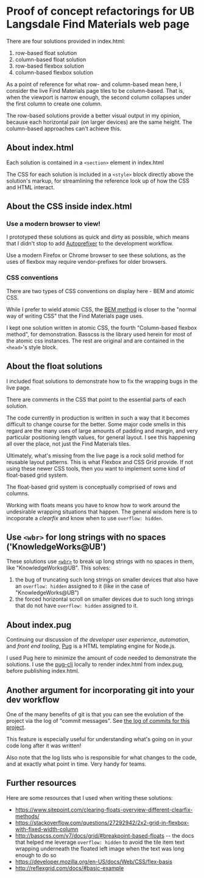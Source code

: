 # Proof of concept refactorings for UB Langsdale Find Materials web page

There are four solutions provided in index.html:

1.  row-based float solution
2.  column-based float solution
3.  row-based flexbox solution
4.  column-based flexbox solution

As a point of reference for what row- and column-based mean here, I consider the live Find Materials page tiles to be column-based. That is, when the viewport is narrow enough, the second column collapses under the first column to create one column.

The row-based solutions provide a better visual output in my opinion, because each horizontal pair (on larger devices) are the same height. The column-based approaches can't achieve this.

## About index.html

Each solution is contained in a `<section>` element in index.html

The CSS for each solution is included in a `<style>` block directly above the solution's markup, for streamlining the reference look up of how the CSS and HTML interact.

## About the CSS inside index.html

### Use a modern browser to view!

I prototyped these solutions as quick and dirty as possible, which means that I didn't stop to add [Autoprefixer](https://github.com/postcss/autoprefixer) to the development workflow.

Use a modern Firefox or Chrome browser to see these solutions, as the uses of flexbox may require vendor-prefixes for older browsers.

### CSS conventions

There are two types of CSS conventions on display here - BEM and atomic CSS.

While I prefer to wield atomic CSS, the [BEM method](https://en.bem.info/methodology/) is closer to the "normal way of writing CSS" that the Find Materials page uses.

I kept one solution written in atomic CSS, the fourth "Column-based flexbox method", for demonstration. Basscss is the library used herein for most of the atomic css instances. The rest are original and are contained in the `<head>`'s style block.

## About the float solutions

I included float solutions to demonstrate how to fix the wrapping bugs in the live page.

There are comments in the CSS that point to the essential parts of each solution.

The code currently in production is written in such a way that it becomes difficult to change course for the better. Some major code smells in this regard are the many uses of large amounts of padding and margin, and very particular positioning length values, for general layout. I see this happening all over the place, not just the Find Materials tiles.

Ultimately, what's missing from the live page is a rock solid method for reusable layout patterns. This is what Flexbox and CSS Grid provide. If not using these newer CSS tools, then you want to implement some kind of float-based grid system.

The float-based grid system is conceptually comprised of rows and columns.

Working with floats means you have to know how to work around the undesirable wrapping situations that happen. The general wisdom here is to incoporate a _clearfix_ and know when to use `overflow: hidden`.

## Use `<wbr>` for long strings with no spaces ('KnowledgeWorks@UB')

These solutions use [`<wbr>`](https://developer.mozilla.org/en-US/docs/Web/HTML/Element/wbr) to break up long strings with no spaces in them, like "KnowledgeWorks@UB". This solves:

1.  the bug of truncating such long strings on smaller devices that also have an `overflow: hidden` assigned to it (like in the case of "KnowledgeWorks@UB")
2.  the forced horizontal scroll on smaller devices due to such long strings that do not have `overflow: hidden` assigned to it.

## About index.pug

Continuing our discussion of _the developer user experience_, _automation_, and _front end tooling_, [Pug](https://pugjs.org/) is a HTML templating engine for Node.js.

I used Pug here to minimize the amount of code needed to demonstrate the solutions. I use the [pug-cli](https://github.com/pugjs/pug-cli) locally to render index.html from index.pug, before publishing index.html.

## Another argument for incorporating git into your dev workflow

One of the many benefits of git is that you can see the evolution of the project via the log of "commit messages". See [the log of commits for this project](https://github.com/brianzelip/langsdale/commits/master).

This feature is especially useful for understanding what's going on in your code long after it was written!

Also note that the log lists who is responsible for what changes to the code, and at exactly what point in time. Very handy for teams.

## Further resources

Here are some resources that I used when writing these solutions:

* https://www.sitepoint.com/clearing-floats-overview-different-clearfix-methods/
* https://stackoverflow.com/questions/27292942/2x2-grid-in-flexbox-with-fixed-width-column
* http://basscss.com/v7/docs/grid/#breakpoint-based-floats -- the docs that helped me leverage `overflow: hidden` to avoid the tile item text wrapping underneath the floated left image when the text was long enough to do so
* https://developer.mozilla.org/en-US/docs/Web/CSS/flex-basis
* http://reflexgrid.com/docs/#basic-example
